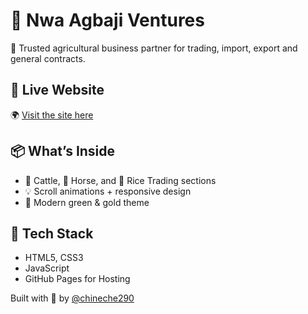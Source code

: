 
# 🌿 Nwa Agbaji Ventures

🚜 Trusted agricultural business partner for trading, import, export and general contracts.

## 🔗 Live Website
🌍 [Visit the site here](https://chineche290.github.io/NwaAgbajiVentures/)

## 📦 What’s Inside
- 🐄 Cattle, 🐎 Horse, and 🌾 Rice Trading sections
- 💡 Scroll animations + responsive design
- 🎨 Modern green & gold theme

## 📁 Tech Stack
- HTML5, CSS3
- JavaScript
- GitHub Pages for Hosting

Built with 💚 by [@chineche290](https://github.com/chineche290)

